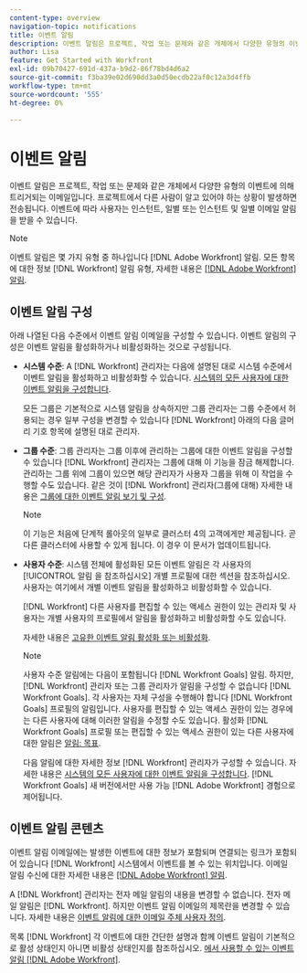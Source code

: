 ```yaml
---
content-type: overview
navigation-topic: notifications
title: 이벤트 알림
description: 이벤트 알림은 프로젝트, 작업 또는 문제와 같은 개체에서 다양한 유형의 이벤트에 의해 트리거되는 이메일입니다. 프로젝트에서 다른 사람이 알고 있어야 하는 상황이 발생하면 전송됩니다. 이벤트에 따라 사용자는 인스턴트, 일별 또는 인스턴트 및 일별 이메일 알림을 받을 수 있습니다.
author: Lisa
feature: Get Started with Workfront
exl-id: 09b70427-691d-437a-b9d2-86f78bd4d6a2
source-git-commit: f3ba39e02d690dd3a0d50ecdb22af0c12a3d4ffb
workflow-type: tm+mt
source-wordcount: '555'
ht-degree: 0%

---
```


# 이벤트 알림

이벤트 알림은 프로젝트, 작업 또는 문제와 같은 개체에서 다양한 유형의 이벤트에 의해 트리거되는 이메일입니다. 프로젝트에서 다른 사람이 알고 있어야 하는 상황이 발생하면 전송됩니다. 이벤트에 따라 사용자는 인스턴트, 일별 또는 인스턴트 및 일별 이메일 알림을 받을 수 있습니다.

>[!NOTE]
>
>이벤트 알림은 몇 가지 유형 중 하나입니다 [!DNL Adobe Workfront] 알림. 모든 항목에 대한 정보 [!DNL Workfront] 알림 유형, 자세한 내용은 [[!DNL Adobe Workfront] 알림](../../workfront-basics/using-notifications/wf-notifications.md).

## 이벤트 알림 구성

아래 나열된 다음 수준에서 이벤트 알림 이메일을 구성할 수 있습니다. 이벤트 알림의 구성은 이벤트 알림을 활성화하거나 비활성화하는 것으로 구성됩니다.

* **시스템 수준**: A [!DNL Workfront] 관리자는 다음에 설명된 대로 시스템 수준에서 이벤트 알림을 활성화하고 비활성화할 수 있습니다. [시스템의 모든 사용자에 대한 이벤트 알림을 구성합니다](../../administration-and-setup/manage-workfront/emails/configure-event-notifications-for-everyone-in-the-system.md).

   모든 그룹은 기본적으로 시스템 알림을 상속하지만 그룹 관리자는 그룹 수준에서 허용되는 경우 일부 구성을 변경할 수 있습니다 [!DNL Workfront] 아래의 다음 글머리 기호 항목에 설명된 대로 관리자.

* **그룹 수준**: 그룹 관리자는 그룹 이후에 관리하는 그룹에 대한 이벤트 알림을 구성할 수 있습니다 [!DNL Workfront] 관리자는 그룹에 대해 이 기능을 잠금 해제합니다. 관리하는 그룹 위에 그룹이 있으면 해당 관리자가 사용자 그룹을 위해 이 작업을 수행할 수도 있습니다. 같은 것이 [!DNL Workfront] 관리자(그룹에 대해) 자세한 내용은 [그룹에 대한 이벤트 알림 보기 및 구성](../../administration-and-setup/manage-groups/create-and-manage-groups/view-and-configure-event-notifications-group.md).

   >[!NOTE]
   >
   >이 기능은 처음에 단계적 롤아웃의 일부로 클러스터 4의 고객에게만 제공됩니다. 곧 다른 클러스터에 사용할 수 있게 됩니다. 이 경우 이 문서가 업데이트됩니다.

* **사용자 수준**: 시스템 전체에 활성화된 모든 이벤트 알림은 각 사용자의 [!UICONTROL 알림 을 참조하십시오] 개별 프로필에 대한 섹션을 참조하십시오. 사용자는 여기에서 개별 이벤트 알림을 활성화하고 비활성화할 수 있습니다.

   [!DNL Workfront] 다른 사용자를 편집할 수 있는 액세스 권한이 있는 관리자 및 사용자는 개별 사용자의 프로필에서 알림을 활성화하고 비활성화할 수도 있습니다.

   자세한 내용은 [고유한 이벤트 알림 활성화 또는 비활성화](../../workfront-basics/using-notifications/activate-or-deactivate-your-own-event-notifications.md).

   >[!NOTE]
   >
   >사용자 수준 알림에는 다음이 포함됩니다 [!DNL Workfront Goals] 알림. 하지만, [!DNL Workfront] 관리자 또는 그룹 관리자가 알림을 구성할 수 없습니다 [!DNL Workfront Goals]. 각 사용자는 자체 구성을 수행해야 합니다 [!DNL Workfront Goals] 프로필의 알림입니다. 사용자를 편집할 수 있는 액세스 권한이 있는 경우에는 다른 사용자에 대해 이러한 알림을 수정할 수도 있습니다. 활성화 [!DNL Workfront Goals] 프로필 또는 편집할 수 있는 액세스 권한이 있는 다른 사용자에 대한 알림은 [알림: 목표](../../workfront-basics/using-notifications/notifications-goals.md).

   다음 알림에 대한 자세한 정보 [!DNL Workfront] 관리자가 구성할 수 있습니다. 자세한 내용은 [시스템의 모든 사용자에 대한 이벤트 알림을 구성합니다](../../administration-and-setup/manage-workfront/emails/configure-event-notifications-for-everyone-in-the-system.md). [!DNL Workfront Goals] 새 버전에서만 사용 가능 [!DNL Adobe Workfront] 경험으로 제어됩니다.

## 이벤트 알림 콘텐츠

이벤트 알림 이메일에는 발생한 이벤트에 대한 정보가 포함되며 연결되는 링크가 포함되어 있습니다 [!DNL Workfront] 시스템에서 이벤트를 볼 수 있는 위치입니다. 이메일 알림 수신에 대한 자세한 내용은 [[!DNL Adobe Workfront] 알림](../../workfront-basics/using-notifications/wf-notifications.md).

A [!DNL Workfront] 관리자는 전자 메일 알림의 내용을 변경할 수 없습니다. 전자 메일 알림은 [!DNL Workfront]. 하지만 이벤트 알림 이메일의 제목란을 변경할 수 있습니다. 자세한 내용은 [이벤트 알림에 대한 이메일 주체 사용자 정의](../../administration-and-setup/manage-workfront/emails/custom-email-subjects-event-notification.md).

목록 [!DNL Workfront] 각 이벤트에 대한 간단한 설명과 함께 이벤트 알림이 기본적으로 활성 상태인지 아니면 비활성 상태인지를 참조하십시오. [에서 사용할 수 있는 이벤트 알림 [!DNL Adobe Workfront]](../../administration-and-setup/manage-workfront/emails/event-notifications-available-in-wf.md).
